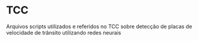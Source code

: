 # TCC
Arquivos scripts utilizados e referidos no TCC sobre detecção de placas de velocidade de trânsito utilizando redes neurais
